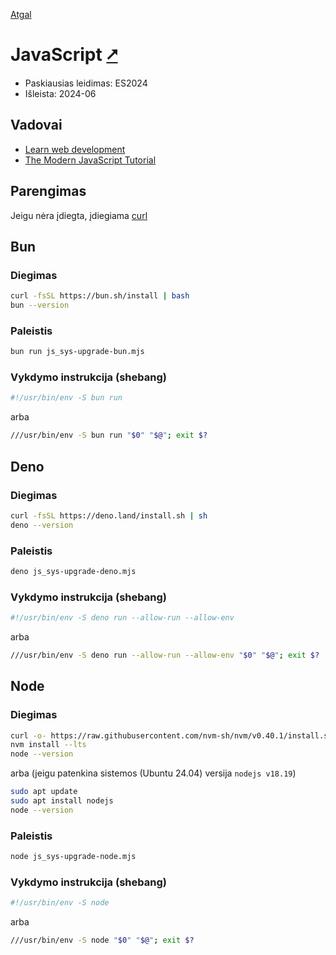 [Atgal](./readme.md)

# JavaScript [&#x2B67;](https://developer.mozilla.org/en-US/docs/Web/JavaScript)

* Paskiausias leidimas: ES2024
* Išleista: 2024-06

## Vadovai
  
* [Learn web development](https://developer.mozilla.org/en-US/docs/Learn)
* [The Modern JavaScript Tutorial](https://javascript.info/)

## Parengimas

Jeigu nėra įdiegta, įdiegiama [curl](../utils/curl.md)

## Bun

### Diegimas

```bash
curl -fsSL https://bun.sh/install | bash
bun --version
```

### Paleistis

```bash
bun run js_sys-upgrade-bun.mjs
```

### Vykdymo instrukcija (shebang)

```bash
#!/usr/bin/env -S bun run
```

arba

```bash
///usr/bin/env -S bun run "$0" "$@"; exit $?
```

## Deno

### Diegimas

```bash
curl -fsSL https://deno.land/install.sh | sh
deno --version
```

### Paleistis

```bash
deno js_sys-upgrade-deno.mjs
```

### Vykdymo instrukcija (shebang)

```bash
#!/usr/bin/env -S deno run --allow-run --allow-env
```

arba

```bash
///usr/bin/env -S deno run --allow-run --allow-env "$0" "$@"; exit $?
```

## Node

### Diegimas

```bash
curl -o- https://raw.githubusercontent.com/nvm-sh/nvm/v0.40.1/install.sh | bash
nvm install --lts
node --version
```

arba (jeigu patenkina sistemos (Ubuntu 24.04) versija `nodejs v18.19`)

```bash
sudo apt update
sudo apt install nodejs
node --version
```  

### Paleistis

```bash
node js_sys-upgrade-node.mjs
```

### Vykdymo instrukcija (shebang)

```bash
#!/usr/bin/env -S node
```

arba

```bash
///usr/bin/env -S node "$0" "$@"; exit $?
```
